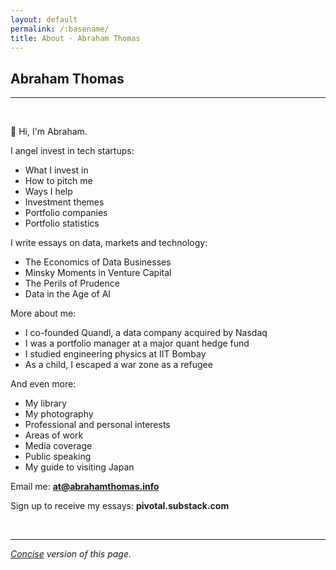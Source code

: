 ```yaml
---
layout: default
permalink: /:basename/
title: About · Abraham Thomas
---
```


## Abraham Thomas

----

<br/>

👋 Hi, I'm Abraham.  

I angel invest in tech startups:
* What I invest in
* How to pitch me  
* Ways I help
* Investment themes
* Portfolio companies
* Portfolio statistics

I write essays on data, markets and technology:    
* The Economics of Data Businesses  
* Minsky Moments in Venture Capital  
* The Perils of Prudence  
* Data in the Age of AI

More about me:
* I co-founded Quandl, a data company acquired by Nasdaq  
* I was a portfolio manager at a major quant hedge fund  
* I studied engineering physics at IIT Bombay  
* As a child, I escaped a war zone as a refugee 

And even more:
* My library
* My photography
* Professional and personal interests
* Areas of work
* Media coverage
* Public speaking
* My guide to visiting Japan
	
Email me: **at@abrahamthomas.info**

Sign up to receive my essays: **pivotal.substack.com**

<br/>

----

*[Concise](/about) version of this page.*
